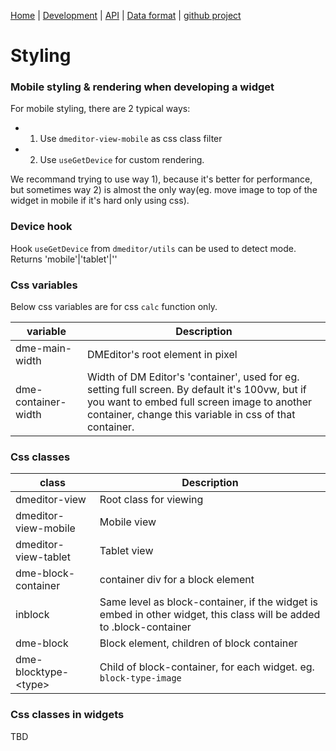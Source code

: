 [Home](/) | [Development](/development) | [API](/api) | [Data format](/data-format) | [github project](https://github.com/dmeditor/dmeditor)

# Styling

### Mobile styling & rendering when developing a widget
For mobile styling, there are 2 typical ways: 
- 1) Use `dmeditor-view-mobile` as css class filter 
- 2) Use `useGetDevice` for custom rendering.

We recommand trying to use way 1), because it's better for performance, but sometimes way 2) is almost the only way(eg. move image to top of the widget in mobile if it's hard only using css).


### Device hook
Hook `useGetDevice` from `dmeditor/utils` can be used to detect mode. Returns 'mobile'|'tablet'|''

### Css variables

Below css variables are for css `calc` function only.

variable |Description|
------|---|
dme-main-width|DMEditor's root element in pixel
dme-container-width|Width of DM Editor's 'container', used for eg. setting full screen. By default it's 100vw, but if you want to embed full screen image to another container, change this variable in css of that container. 



### Css classes

class |Description|
------|-----|
dmeditor-view | Root class for viewing |
dmeditor-view-mobile | Mobile view |
dmeditor-view-tablet | Tablet view |
dme-block-container | container div for a block element |
inblock | Same level as block-container, if the widget is embed in other widget, this class will be added to .block-container |
dme-block | Block element, children of block container
dme-blocktype-\<type\> | Child of block-container, for each widget. eg. `block-type-image` |

### Css classes in widgets
TBD
